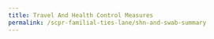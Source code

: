 ```yaml
---
title: Travel And Health Control Measures
permalink: /scpr-familial-ties-lane/shn-and-swab-summary
---
```

